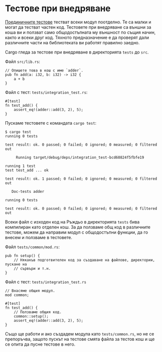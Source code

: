 # Тестове при внедряване

[Поединичните тестове][unit] тестват всеки модул поотделно. Те са малки и могат
да тестват частен код. Тестовете при внедряване са външни за коша ви и ползват
само общодостъпната му външност по същия начин, както и всеки друг код.
Тяхното предназначение е да проверят дали различните части на библиотеката ви
работят правилно заедно.

Cargo гледа за тестове при внедряване в директорията `tests` до `src`.

Файл `src/lib.rs`:

```rust,ignore
// Опишете това в кош с име `adder`.
pub fn add(a: i32, b: i32) -> i32 {
    a + b
}
```

Файл с тест: `tests/integration_test.rs`:

```rust,ignore
#[test]
fn test_add() {
    assert_eq!(adder::add(3, 2), 5);
}
```

Пускаме тестовете с командата `cargo test`:

```shell
$ cargo test
running 0 tests

test result: ok. 0 passed; 0 failed; 0 ignored; 0 measured; 0 filtered out

     Running target/debug/deps/integration_test-bcd60824f5fbfe19

running 1 test
test test_add ... ok

test result: ok. 1 passed; 0 failed; 0 ignored; 0 measured; 0 filtered out

   Doc-tests adder

running 0 tests

test result: ok. 0 passed; 0 failed; 0 ignored; 0 measured; 0 filtered out
```

Всеки файл с изходен код на Ръждьо в директорията `tests` бива компилиран като
отделен кош. За да ползваме общ код в различните тестове, можем да направим
модул с общодостъпни функции, да го внесем и ползваме в тестовете.

Файл `tests/common/mod.rs`:

```rust,ignore
pub fn setup() {
    // Някакъв подготвителен код за създаване на файлове, директории, пускане на
    // сървъри и т.н.
}
```

Файл с тест: `tests/integration_test.rs`

```rust,ignore
// Внасяме общия модул.
mod common;

#[test]
fn test_add() {
    // Ползваме общия код.
    common::setup();
    assert_eq!(adder::add(3, 2), 5);
}
```

Също ще работи и ако създадем модула като `tests/common.rs`, но не се препоръчва,
защото пускът на тестове смята файла за тестов кош и ще се опита да
пусне тестове в него.

[unit]: unit_testing.md
[mod]: ../mod.md
